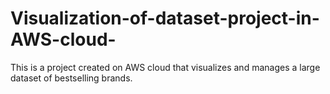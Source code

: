 # Visualization-of-dataset-project-in-AWS-cloud-
This is a project created on AWS cloud that visualizes and manages a large dataset of bestselling brands.
